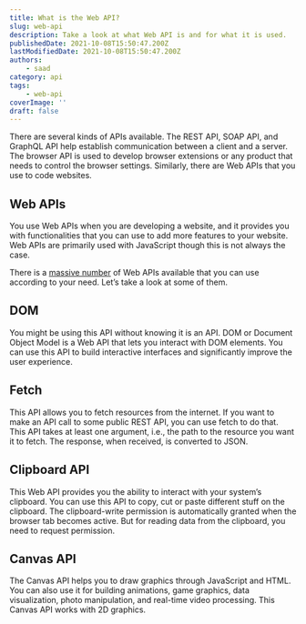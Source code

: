 ```yaml
---
title: What is the Web API?
slug: web-api
description: Take a look at what Web API is and for what it is used.
publishedDate: 2021-10-08T15:50:47.200Z
lastModifiedDate: 2021-10-08T15:50:47.200Z
authors:
    - saad
category: api
tags:
    - web-api
coverImage: ''
draft: false
---
```


There are several kinds of APIs available. The REST API, SOAP API, and GraphQL API help establish communication between a client and a server. The browser API is used to develop browser extensions or any product that needs to control the browser settings. Similarly, there are Web APIs that you use to code websites.

## Web APIs

You use Web APIs when you are developing a website, and it provides you with functionalities that you can use to add more features to your website. Web APIs are primarily used with JavaScript though this is not always the case.

<Callout>

There is a [massive number](https://developer.mozilla.org/en-US/docs/Web/API) of Web APIs available that you can use according to your need. Let’s take a look at some of them.

</Callout>

## DOM

You might be using this API without knowing it is an API. DOM or Document Object Model is a Web API that lets you interact with DOM elements. You can use this API to build interactive interfaces and significantly improve the user experience.

## Fetch

This API allows you to fetch resources from the internet. If you want to make an API call to some public REST API, you can use fetch to do that. This API takes at least one argument, i.e., the path to the resource you want it to fetch. The response, when received, is converted to JSON.

## Clipboard API

This Web API provides you the ability to interact with your system’s clipboard. You can use this API to copy, cut or paste different stuff on the clipboard. The clipboard-write permission is automatically granted when the browser tab becomes active. But for reading data from the clipboard, you need to request permission.

## Canvas API

The Canvas API helps you to draw graphics through JavaScript and HTML. You can also use it for building animations, game graphics, data visualization, photo manipulation, and real-time video processing. This Canvas API works with 2D graphics.

